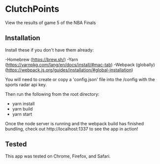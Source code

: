# ClutchPoints
View the results of game 5 of the NBA Finals 

## Installation

Install these if you don't have them already:

-Homebrew (https://brew.sh/)
-Yarn (https://yarnpkg.com/lang/en/docs/install/#mac-tab)
-Webpack (globally) (https://webpack.js.org/guides/installation/#global-installation)

You will need to create or copy a 'config.json' file into the /config with the sports radar api key.

Then run the following from the root directory:

- yarn install
- yarn build
- yarn start

Once the node server is running and the webpack build has finished bundling, check out http://localhost:1337 to see the app in action!

## Tested
This app was tested on Chrome, Firefox, and Safari.